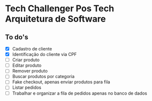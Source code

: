 # Tech Challenger Pos Tech Arquitetura de Software

## To do's

- [x] Cadastro de cliente
- [x] Identificação do cliente via CPF
- [ ] Criar produto
- [ ] Editar produto
- [ ] Remover produto
- [ ] Buscar produtos por categoria
- [ ] Fake checkout, apenas enviar produtos para fila
- [ ] Listar pedidos
- [ ] Trabalhar e organizar a fila de pedidos apenas no banco de dados
